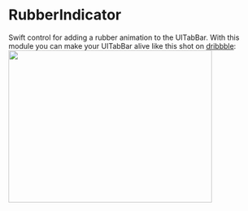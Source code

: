 # RubberIndicator

Swift control for adding a rubber animation to the UITabBar. With this module you can make your UITabBar alive like this shot on [dribbble](https://dribbble.com/shots/2090803-Rubber-Indicator?list=searches&tag=indicator&offset=7):
<img src="https://d13yacurqjgara.cloudfront.net/users/303234/screenshots/2090803/pageindicator.gif" width="400px" height="300px" />

